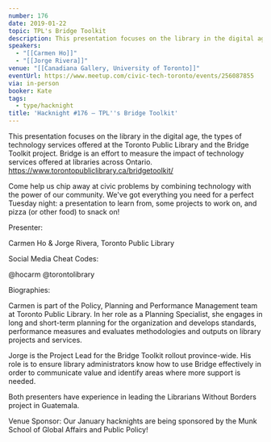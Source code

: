 ```yaml
---
number: 176
date: 2019-01-22
topic: TPL's Bridge Toolkit
description: This presentation focuses on the library in the digital age, the types of technology services offered at the Toronto Public Library and the Bridge Toolkit project. Bridge is an effort to measure the impact of technology services offered at libraries across Ontario. https://www.torontopubliclibrary.ca/bridgetoolkit/
speakers:
  - "[[Carmen Ho]]"
  - "[[Jorge Rivera]]"
venue: "[[Canadiana Gallery, University of Toronto]]"
eventUrl: https://www.meetup.com/civic-tech-toronto/events/256087855
via: in-person
booker: Kate
tags:
  - type/hacknight
title: 'Hacknight #176 – TPL''s Bridge Toolkit'
---
```


This presentation focuses on the library in the digital age, the types of technology services offered at the Toronto Public Library and the Bridge Toolkit project. Bridge is an effort to measure the impact of technology services offered at libraries across Ontario. https://www.torontopubliclibrary.ca/bridgetoolkit/

Come help us chip away at civic problems by combining technology with the power of our community. We've got everything you need for a perfect Tuesday night: a presentation to learn from, some projects to work on, and pizza (or other food) to snack on!

Presenter:

Carmen Ho & Jorge Rivera, Toronto Public Library

Social Media Cheat Codes:

@hocarm @torontolibrary

Biographies:

Carmen is part of the Policy, Planning and Performance Management team at Toronto Public Library. In her role as a Planning Specialist, she engages in long and short-term planning for the organization and develops standards, performance measures and evaluates methodologies and outputs on library projects and services.

Jorge is the Project Lead for the Bridge Toolkit rollout province-wide. His role is to ensure library administrators know how to use Bridge effectively in order to communicate value and identify areas where more support is needed.

Both presenters have experience in leading the Librarians Without Borders project in Guatemala.


Venue Sponsor:
Our January hacknights are being sponsored by the Munk School of Global Affairs and Public Policy!